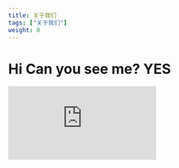 ```yaml
---
title: 关于我们
tags: ["关于我们"]
weight: 0
---
```


# Hi Can you see me? YES


<iframe frameborder="0" src="https://v.qq.com/txp/iframe/player.html?vid=l06007hp5i6" allowFullScreen="true"></iframe>
